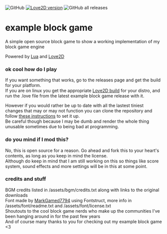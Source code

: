 ![GitHub](https://img.shields.io/github/license/Oshisaure/example-block-game)
[![Love2D version](https://img.shields.io/badge/Love2D-v11.3-blue)](https://github.com/love2d/love/releases/tag/11.3)
![GitHub all releases](https://img.shields.io/github/downloads/Oshisaure/example-block-game/total)

# example block game
A simple open source block game to show a working implementation of my block game engine

Powered by [Lua](https://www.lua.org/about.html) and [Love2D](https://love2d.org/)

### ok cool how do I play
If you want something that works, go to the releases page and get the build for your platform.  
If you are on linux you get the appropriate [Love2D build](https://github.com/love2d/love/releases/tag/11.3) for your distro, and run the .love file from the latest example block game release with it.  

However if you would rather be up to date with all the lastest tiniest changes that may or may not function you can clone the repository and follow [these instructions](https://love2d.org/wiki/Getting_Started) to set it up.  
Be careful though because I may be dumb and render the whole thing unusable sometimes due to being bad at programming.

### do you mind if I mod this?
No, this is open source for a reason. Go ahead and fork this to your heart's contents, as long as you keep in mind the license.  
Although do keep in mind that I am still working on this so things like score system, sound effects and more settings will be in this at some point.

### credits and stuff
BGM credits listed in /assets/bgm/credits.txt along with links to the original downloads  
Font made by [MarkGamed7794](https://github.com/MarkGamed7794) using Fontstruct, more info in /assets/font/readme.txt and /assets/font/license.txt  
Shoutouts to the cool block game nerds who make up the communities I've been hanging around in for the past few years  
And of course many thanks to you for checking out my example block game <3
